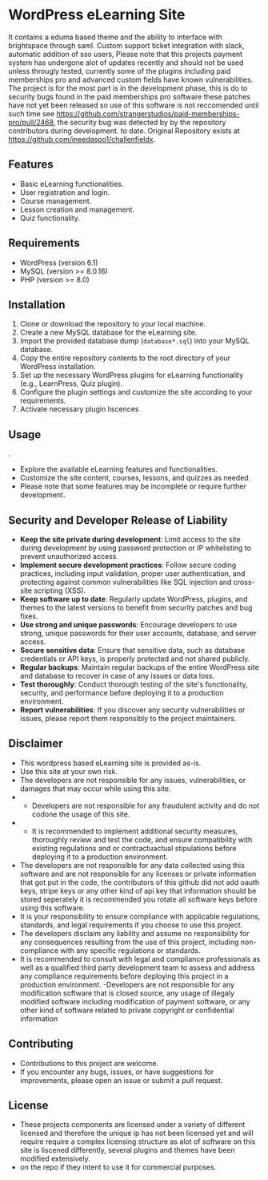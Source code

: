 # WordPress eLearning Site 



It contains a eduma based theme  and the ability to interface with brightspace through saml. Custom support ticket integration with slack, automatic addition of sso users, Please note that this projects payment system has undergone alot of updates recently and should not be used unless througly tested, currently some of the plugins including paid memberships pro and advanced custom fields have known vulnerabilities. The project is for the most part  is in the development phase, this is do to security bugs found in the paid memberships pro software these patches have not yet been released so use of this software is not reccomended until such time see https://github.com/strangerstudios/paid-memberships-pro/pull/2468, the security bug was detected by by the repository contributors during development. 
to date.  Original Repository exists at https://github.com/ineedaspo1/challenfieldx. 
## Features

- Basic eLearning functionalities.
- User registration and login.
- Course management.
- Lesson creation and management.
- Quiz functionality.

## Requirements

- WordPress (version 6.1)
- MySQL (version >= 8.0.16)
- PHP (version >= 8.0)

## Installation

1. Clone or download the repository to your local machine.
2. Create a new MySQL database for the eLearning site.
3. Import the provided database dump (`database*.sql`) into your MySQL database.
4. Copy the entire repository contents to the root directory of your WordPress installation.
5. Set up the necessary WordPress plugins for eLearning functionality (e.g., LearnPress, Quiz plugin).
6. Configure the plugin settings and customize the site according to your requirements.
7. Activate necessary plugin liscences  


## Usage
.
- Explore the available eLearning features and functionalities.
- Customize the site content, courses, lessons, and quizzes as needed.
- Please note that some features may be incomplete or require further development.


## Security and Developer Release of Liability 

- **Keep the site private during development**: Limit access to the site during development by using password protection or IP whitelisting to prevent unauthorized access.
- **Implement secure development practices**: Follow secure coding practices, including input validation, proper user authentication, and protecting against common vulnerabilities like SQL injection and cross-site scripting (XSS).
- **Keep software up to date**: Regularly update WordPress, plugins, and themes to the latest versions to benefit from security patches and bug fixes.
- **Use strong and unique passwords**: Encourage developers to use strong, unique passwords for their user accounts, database, and server access.
- **Secure sensitive data**: Ensure that sensitive data, such as database credentials or API keys, is properly protected and not shared publicly.
- **Regular backups**: Maintain regular backups of the entire WordPress site and database to recover in case of any issues or data loss.
- **Test thoroughly**: Conduct thorough testing of the site's functionality, security, and performance before deploying it to a production environment.
- **Report vulnerabilities**: If you discover any security vulnerabilities or issues, please report them responsibly to the project maintainers.



## Disclaimer

- This wordpress based  eLearning site is provided as-is.
- Use this site at your own risk.
- The developers are not responsible for any issues, vulnerabilities, or damages that may occur while using this site.
- - Developers are not responsible for any fraudulent activity and do not codone the usage of this site. 
- - It is recommended to implement additional security measures, thoroughly review and test the code, and ensure compatibility with existing regulations and or contractuactual stipulations before deploying it to a production environment.
- The developers are not responsible for any data collected using this software and are not responsible for any licenses or private information that got put in the code, the contributors of this github did not add oauth keys, stripe keys or any other kind of api key that information should be stored seperately  it is recommended you rotate all software keys before using this software. 
- It is your responsibility to ensure compliance with applicable regulations, standards, and legal requirements if you choose to use this project.
- The developers disclaim any liability and assume no responsibility for any consequences resulting from the use of this project, including non-compliance with any specific regulations or standards.
- It is recommended to consult with legal and compliance professionals as well as a qualified third party development team to assess and address any compliance requirements before deploying this project in a production environment.
-Developers are not responsible for any modification software that is closed source, any usage of illegaly modified software including modification of payment software, or any other kind of software related to private copyright or confidential information
## Contributing

- Contributions to this project are welcome.
- If you encounter any bugs, issues, or have suggestions for improvements, please open an issue or submit a pull request.

## License

- These projects components are licensed under a variety of different licensed and therefore the unique ip has not been licensed yet and will require require a complex licensing structure as alot of software on this site is liscened differently, several plugins and themes have been modified extensively. 
- on the repo if they intent to use it for commercial purposes. 
